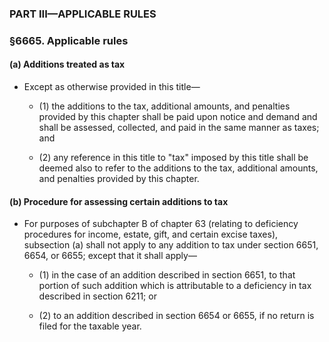 ### PART III—APPLICABLE RULES

### §6665. Applicable rules
#### (a) Additions treated as tax
* Except as otherwise provided in this title—

  * (1) the additions to the tax, additional amounts, and penalties provided by this chapter shall be paid upon notice and demand and shall be assessed, collected, and paid in the same manner as taxes; and

  * (2) any reference in this title to "tax" imposed by this title shall be deemed also to refer to the additions to the tax, additional amounts, and penalties provided by this chapter.

#### (b) Procedure for assessing certain additions to tax
* For purposes of subchapter B of chapter 63 (relating to deficiency procedures for income, estate, gift, and certain excise taxes), subsection (a) shall not apply to any addition to tax under section 6651, 6654, or 6655; except that it shall apply—

  * (1) in the case of an addition described in section 6651, to that portion of such addition which is attributable to a deficiency in tax described in section 6211; or

  * (2) to an addition described in section 6654 or 6655, if no return is filed for the taxable year.